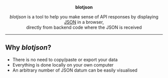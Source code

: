 
<p align=center><b>blotjson</b></p>

<p align=center><i>blotjson</i> is a tool to help you make sense of API responses by displaying <a href="https://www.json.org/json-en.html">JSON</a> in a browser, <br />directly from backend code where the JSON is received</p>

---

## Why *blotjson*?
* There is no need to copy/paste or export your data
* Everything is done locally on your own computer
* An arbitrary number of JSON datum can be easily visualised
